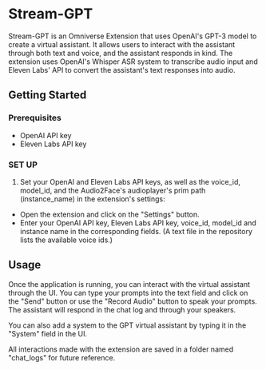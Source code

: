 # Stream-GPT

Stream-GPT is an Omniverse Extension that uses OpenAI's GPT-3 model to create a virtual assistant. It allows users to interact with the assistant through both text and voice, and the assistant responds in kind. The extension uses OpenAI's Whisper ASR system to transcribe audio input and Eleven Labs' API to convert the assistant's text responses into audio.

## Getting Started

### Prerequisites

- OpenAI API key
- Eleven Labs API key

### SET UP

1. Set your OpenAI and Eleven Labs API keys, as well as the voice_id, model_id, and the Audio2Face's audioplayer's prim path (instance_name)  in the extension's settings:

- Open the extension and click on the "Settings" button.
- Enter your OpenAI API key, Eleven Labs API key, voice_id, model_id and instance name in the corresponding fields. (A text file in the repository lists the available voice ids.)


## Usage

Once the application is running, you can interact with the virtual assistant through the UI. You can type your prompts into the text field and click on the "Send" button or use the "Record Audio" button to speak your prompts. The assistant will respond in the chat log and through your speakers.

You can also add a system to the GPT virtual assistant by typing it in the "System" field in the UI.

All interactions made with the extension are saved in a folder named "chat_logs" for future reference.


